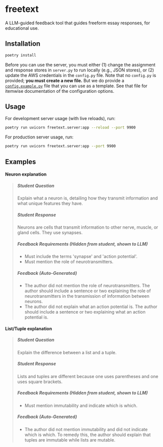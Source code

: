 # freetext

A LLM-guided feedback tool that guides freeform essay responses, for educational use.

## Installation

```bash
poetry install
```

Before you can use the server, you must either (1) change the assignment and response stores in `server.py` to run locally (e.g., JSON stores), or (2) update the AWS credentials in the `config.py` file. Note that no `config.py` is provided; **you must create a new file.** But we do provide a [`config.example.py`](config.example.py) file that you can use as a template. See that file for itemwise documentation of the configuration options.

## Usage

For development server usage (with live reloads), run:

```bash
poetry run uvicorn freetext.server:app --reload --port 9900
```

For production server usage, run:

```bash
poetry run uvicorn freetext.server:app --port 9900
```

## Examples

#### Neuron explanation

> ##### Student Question
>
> Explain what a neuron is, detailing how they transmit information and what unique features they have.
>
> ##### Student Response
>
> Neurons are cells that transmit information to other nerve, muscle, or gland cells. They use synapses.
>
> ##### Feedback Requirements (Hidden from student, shown to LLM)
>
> -   Must include the terms 'synapse' and 'action potential'.
> -   Must mention the role of neurotransmitters.
>
> ##### Feedback (Auto-Generated)
>
> -   The author did not mention the role of neurotransmitters. The author should include a sentence or two explaining the role of neurotransmitters in the transmission of information between neurons.
> -   The author did not explain what an action potential is. The author should include a sentence or two explaining what an action potential is.

#### List/Tuple explanation

> ##### Student Question
>
> Explain the difference between a list and a tuple.
>
> ##### Student Response
>
> Lists and tuples are different because one uses parentheses and one uses square brackets.
>
> ##### Feedback Requirements (Hidden from student, shown to LLM)
>
> -   Must mention immutability and indicate which is which.
>
> ##### Feedback (Auto-Generated)
>
> -   The author did not mention immutability and did not indicate which is which. To remedy this, the author should explain that tuples are immutable while lists are mutable.
